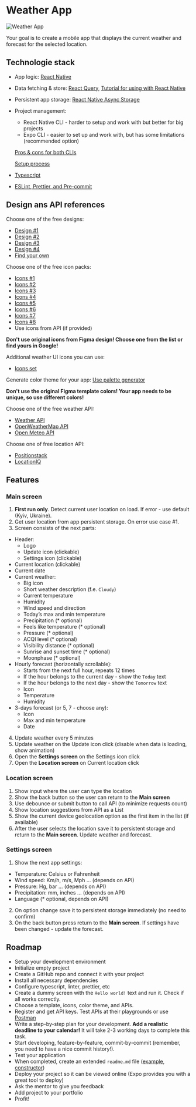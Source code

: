 # Weather App

![Weather App](https://colorfully.eu/wp-content/uploads/2012/06/weather-forecast-facebook-cover.jpg)

Your goal is to create a mobile app that displays the current weather and forecast for the selected location.

## Technologie stack

- App logic: [React Native](https://reactnative.dev/)
- Data fetching & store: [React Query](https://react-query-v3.tanstack.com/), [Tutorial for using with React Native](https://blog.logrocket.com/react-query-state-management-react-native/)
- Persistent app storage: [React Native Async Storage](https://github.com/react-native-async-storage/async-storage)
- Project management:
  - React Native CLI - harder to setup and work with but better for big projects
  - Expo CLI - easier to set up and work with, but has some limitations (recommended option)
  
  [Pros & cons for both CLIs](https://levelup.gitconnected.com/react-native-cli-vs-expo-cli-which-one-do-i-choose-bdf02ea457bf)
  
  [Setup process](https://reactnative.dev/docs/environment-setup)
- [Typescript](https://docs.expo.dev/guides/typescript/)
- [ESLint, Prettier, and Pre-commit](https://dev-yakuza.posstree.com/en/react-native/eslint-prettier-husky-lint-staged/)

## Design ans API references

Choose one of the free designs:
- [Design #1](https://www.figma.com/file/Aek8A3M8n7eE2jHMQRM4I4/Weather-App-(Uplabs))
- [Design #2](https://www.figma.com/file/GkAQzGJz7htZbeDXflaxln/Weather-App-(Community))
- [Design #3](https://www.figma.com/file/gT7RpnSY3Sd1LMOVn0mJ0M/Weather-Mobile-App-Design-(Community))
- [Design #4](https://uifresh.net/product/weather-forecast-app-ui-template/)
- [Find your own](https://www.google.com/search?q=figma+weather+app+template&source=lnms&tbm=isch&sa=X&ved=2ahUKEwiz-YHAza38AhVE6CoKHRD8BXUQ_AUoAXoECAEQAw&biw=1920&bih=1001&dpr=1)

Choose one of the free icon packs:
- [Icons #1](https://www.figma.com/file/bulpuHDnPD5GswA7FJgFa1/Weather-Iconset-Frosted-Glass-(Community))
- [Icons #2](https://www.figma.com/file/bLzxGXN9VIz2TQTQB06icM/Weather-icons-(Community))
- [Icons #3](https://www.figma.com/file/VpBA1whOlRtlwHbBkTjpag/Weather-API-Icons-(Community))
- [Icons #4](https://www.figma.com/file/4uahxsgbkXQ2DkLf5jUumt/Degry-Weather-Iconset-(Community))
- [Icons #5](https://www.figma.com/file/UmfL946shSrO3CeJTDu9Va/Weather-Icons---Community-(Community))
- [Icons #6](https://www.figma.com/file/d8tbHTVnbXgaYKqg4UgNhV/Eggciting-Weather-Icons-(Community))
- [Icons #7](https://www.figma.com/file/3stZDcQI19qwLm3kn5YlT1/Weather-Icons-%7C-Flat-%26-Outline-(Community))
- [Icons #8](https://www.figma.com/file/b5ETUPfCLWXekcSeY9MviX/QWeather-Icon-(Community))
- Use icons from API (if provided)

**Don't use original icons from Figma design! Choose one from the list or find yours in Google!**

Additional weather UI icons you can use:
- [Icons set](https://www.figma.com/file/2iWHpUoPS0Cz5EDmjlTeDZ/IconWrap---Weather-%E2%9B%85-(Community)-(Community)-(Community)?node-id=0%3A1&t=GlUnN1gX2dHNcrq2-0)

Generate color theme for your app: [Use palette generator](https://coolors.co/generate)

**Don't use the original Figma template colors! Your app needs to be unique, so use different colors!**

Choose one of the free weather API:

- [Weather API](https://www.weatherapi.com/)
- [OpenWeatherMap API](https://openweathermap.org/)
- [Open Meteo API](https://open-meteo.com/)

Choose one of free location API:

- [Positionstack](https://positionstack.com/)
- [LocationIQ](https://locationiq.com/)

## Features

### Main screen

1. **First run only**. Detect current user location on load. If error - use default (Kyiv, Ukraine).
2. Get user location from app persistent storage. On error use case #1.
3. Screen consists of the next parts:
  - Header:
    - Logo
    - Update icon (clickable)
    - Settings icon (clickable)
  - Current location (clickable)
  - Current date
  - Current weather:
    - Big icon
    - Short weather description (f.e. `Cloudy`)
    - Current temperature
    - Humidity
    - Wind speed and direction
    - Today’s max and min temperature
    - Precipitation (* optional)
    - Feels like temperature (* optional)
    - Pressure (* optional)
    - ACQI level (* optional)
    - Visibility distance (* optional)
    - Sunrise and sunset time (* optional)
    - Moonphase (* optional)
  - Hourly forecast (horizontally scrollable):
    - Starts from the next full hour, repeats 12 times
    - If the hour belongs to the current day - show the `Today` text
    - If the hour belongs to the next day - show the `Tomorrow` text
    - Icon
    - Temperature
    - Humidity
  - 3-days forecast (or 5, 7 - choose any):
    - Icon
    - Max and min temperature
    - Date
4. Update weather every 5 minutes
5. Update weather on the Update icon click (disable when data is loading, show animation)
6. Open the **Settings screen** on the Settings icon click
7. Open the **Location screen** on Current location click

### Location screen

1. Show input where the user can type the location
2. Show the back button so the user can return to the **Main screen**
3. Use debounce or submit button to call API (to minimize requests count)
4. Show location suggestions from API as a List
5. Show the current device geolocation option as the first item in the list (if available)
6. After the user selects the location save it to persistent storage and return to the **Main screen**. Update weather and forecast.

### Settings screen

1. Show the next app settings:
  - Temperature: Celsius or Fahrenheit
  - Wind speed: Km/h, m/s, Mph ... (depends on API)
  - Pressure: Hg, bar ... (depends on API)
  - Precipitation: mm, inches ... (depends on API)
  - Language (* optional, depends on API)
2. On option change save it to persistent storage immediately (no need to confirm)
3. On the back button press return to the **Main screen**. If settings have been changed - update the forecast.

## Roadmap

- Setup your development environment
- Initialize empty project
- Create a GitHub repo and connect it with your project
- Install all necessary dependencies
- Configure typescript, linter, prettier, etc
- Create a dummy screen with the `Hello world!` text and run it. Check if all works correctly.
- Choose a template, icons, color theme, and APIs.
- Register and get API keys. Test APIs at their playgrounds or use [Postman](https://www.postman.com/)
- Write a step-by-step plan for your development. **Add a realistic deadline to your calendar!** It will take 2-3 working days to complete this task.
- Start developing, feature-by-feature, commit-by-commit (remember, you need to have a nice commit history!).
- Test your application
- When completed, create an extended `readme.md` file ([example](https://gist.github.com/solaryasha/0fb46a864b490afd618f2c4751a65041), [constructor](https://readme.so/))
- Deploy your project so it can be viewed online (Expo provides you with a great tool to deploy)
- Ask the mentor to give you feedback
- Add project to your portfolio
- Profit!
